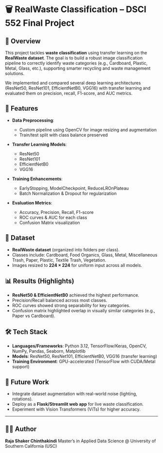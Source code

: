 # 🗑️ RealWaste Classification – DSCI 552 Final Project

## 📌 Overview

This project tackles **waste classification** using transfer learning on the **RealWaste dataset**.
The goal is to build a robust image classification pipeline to correctly identify waste categories (e.g., Cardboard, Plastic, Metal, Glass, etc.), supporting smarter recycling and waste management solutions.

We implemented and compared several deep learning architectures (ResNet50, ResNet101, EfficientNetB0, VGG16) with transfer learning and evaluated them on precision, recall, F1-score, and AUC metrics.

## 🚀 Features

* **Data Preprocessing**:

  * Custom pipeline using OpenCV for image resizing and augmentation
  * Train/test split with class balance preserved
* **Transfer Learning Models**:

  * ResNet50
  * ResNet101
  * EfficientNetB0
  * VGG16
* **Training Enhancements**:

  * EarlyStopping, ModelCheckpoint, ReduceLROnPlateau
  * Batch Normalization & Dropout for regularization
* **Evaluation Metrics**:

  * Accuracy, Precision, Recall, F1-score
  * ROC curves & AUC for each class
  * Confusion Matrix visualization

## 📂 Dataset

* **RealWaste dataset** (organized into folders per class).
* Classes include: Cardboard, Food Organics, Glass, Metal, Miscellaneous Trash, Paper, Plastic, Textile Trash, Vegetation.
* Images resized to **224 × 224** for uniform input across all models.


## 📊 Results (Highlights)

* **ResNet50 & EfficientNetB0** achieved the highest performance.
* Precision/Recall balanced across most classes.
* ROC curves showed strong separability for key categories.
* Confusion matrix highlighted overlap in visually similar categories (e.g., Paper vs Cardboard).


## 🛠️ Tech Stack

* **Languages/Frameworks**: Python 3.12, TensorFlow/Keras, OpenCV, NumPy, Pandas, Seaborn, Matplotlib
* **Models**: ResNet50, ResNet101, EfficientNetB0, VGG16 (transfer learning)
* **Training Environment**: GPU-accelerated (TensorFlow with CUDA/Metal support)


## 📌 Future Work

* Integrate dataset augmentation with real-world noise (lighting, rotations).
* Deploy as a **Flask/Streamlit web app** for live waste classification.
* Experiment with Vision Transformers (ViTs) for higher accuracy.

---

## 👨‍💻 Author

**Raja Shaker Chinthakindi**
Master’s in Applied Data Science @ University of Southern California (USC)

